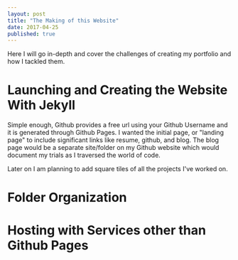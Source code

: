 ```yaml
---
layout: post
title: "The Making of this Website"
date: 2017-04-25
published: true
---
```


Here I will go in-depth and cover the challenges of creating my portfolio and how I tackled them.

# Launching and Creating the Website With Jekyll

Simple enough, Github provides a free url using your Github Username and it is generated through Github Pages. I wanted the initial page, or "landing page" to include significant links like resume, github, and blog. The blog page would be a separate site/folder on my Github website which would document my trials as I traversed the world of code.   

Later on I am planning to add square tiles of all the projects I've worked on. 

# Folder Organization 

# Hosting with Services other than Github Pages
